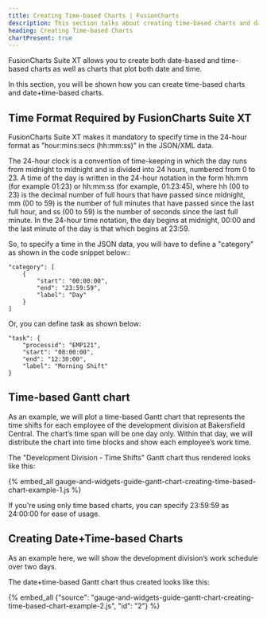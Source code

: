 ```yaml
---
title: Creating Time-based Charts | FusionCharts
description: This section talks about creating time-based charts and date+tim-based charts. One can also specify a time in the JSON data
heading: Creating Time-based Charts
chartPresent: true
---
```


FusionCharts Suite XT allows you to create both date-based and time-based charts as well as charts that plot both date and time.

In this section, you will be shown how you can create time-based charts and date+time-based charts.

## Time Format Required by FusionCharts Suite XT

FusionCharts Suite XT makes it mandatory to specify time in the 24-hour format as "hour:mins:secs (hh:mm:ss)" in the JSON/XML data.

The 24-hour clock is a convention of time-keeping in which the day runs from midnight to midnight and is divided into 24 hours, numbered from 0 to 23. A time of the day is written in the 24-hour notation in the form hh:mm (for example 01:23) or hh:mm:ss (for example, 01:23:45), where hh (00 to 23) is the decimal number of full hours that have passed since midnight, mm (00 to 59) is the number of full minutes that have passed since the last full hour, and ss (00 to 59) is the number of seconds since the last full minute. In the 24-hour time notation, the day begins at midnight, 00:00 and the last minute of the day is that which begins at 23:59.

So, to specify a time in the JSON data, you will have to define a "category" as shown in the code snippet below::

```
"category": [
    {
        "start": "00:00:00",
        "end": "23:59:59",
        "label": "Day"
    }
]
```

Or, you can define task as shown below:


```
"task": {
    "processid": "EMP121",
    "start": "08:00:00",
    "end": "12:30:00",
    "label": "Morning Shift"
}
```

## Time-based Gantt chart

As an example, we will plot a time-based Gantt chart that represents the time shifts for each employee of the development division at Bakersfield Central. The chart’s time span will be one day only. Within that day, we will distribute the chart into time blocks and show each employee’s work time.

The "Development Division - Time Shifts" Gantt chart thus rendered looks like this:

{% embed_all gauge-and-widgets-guide-gantt-chart-creating-time-based-chart-example-1.js %}





<p class='text-info'>If you're using only time based charts, you can specify 23:59:59 as 24:00:00 for ease of usage.</p>

## Creating Date+Time-based Charts

As an example here, we will show the development division’s work schedule over two days.

The date+time-based Gantt chart thus created looks like this:

{% embed_all {"source": "gauge-and-widgets-guide-gantt-chart-creating-time-based-chart-example-2.js", "id": "2"} %}